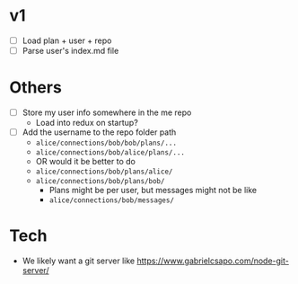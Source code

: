 # v1

- [ ] Load plan + user + repo
- [ ] Parse user's index.md file

# Others

- [ ] Store my user info somewhere in the me repo
  - Load into redux on startup?
- [ ] Add the username to the repo folder path
  - `alice/connections/bob/bob/plans/...`
  - `alice/connections/bob/alice/plans/...`
  - OR would it be better to do
  - `alice/connections/bob/plans/alice/`
  - `alice/connections/bob/plans/bob/`
    - Plans might be per user, but messages might not be like
    - `alice/connections/bob/messages/`

# Tech

- We likely want a git server like https://www.gabrielcsapo.com/node-git-server/
